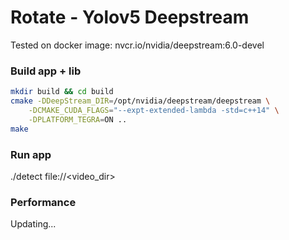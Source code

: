 # Rotate - Yolov5 Deepstream 
Tested on docker image: nvcr.io/nvidia/deepstream:6.0-devel 
### Build app + lib

```bash
mkdir build && cd build
cmake -DDeepStream_DIR=/opt/nvidia/deepstream/deepstream \
    -DCMAKE_CUDA_FLAGS="--expt-extended-lambda -std=c++14" \
    -DPLATFORM_TEGRA=ON ..
make
```


### Run app

./detect file://<video_dir>

### Performance
Updating...
